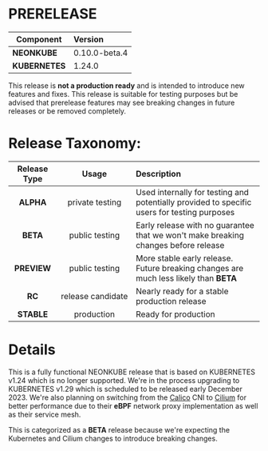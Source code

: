 # PRERELEASE

| Component       | Version                |
| --------------- | :--------------------- |
| **NEONKUBE**    | 0.10.0-beta.4    |
| **KUBERNETES**  | 1.24.0  |

This release is **not a production ready** and is intended to introduce new features and fixes.  This release is suitable for testing purposes but be advised that prerelease  features may see breaking changes in future releases or be removed completely.

# Release Taxonomy:

| Release Type | Usage                   | Description                                                                                        |
| :----------: | :---------------------: | :------------------------------------------------------------------------------------------------- |
| **ALPHA**    | private&nbsp;testing    | Used internally for testing and potentially provided to specific users for testing purposes        |
| **BETA**     | public&nbsp;testing     | Early release with no guarantee that we won't make breaking changes before release                 |
| **PREVIEW**  | public&nbsp;testing     | More stable early release.  Future breaking changes are much less likely than **BETA**             |
| **RC**       | release&nbsp;candidate  | Nearly ready for a stable production release                                                       |
| **STABLE**   | production              | Ready for production                                                                               |

# Details

This is a fully functional NEONKUBE release that is based on KUBERNETES v1.24 which is
no longer supported.  We're in the process upgrading to KUBERNETES v1.29 which is scheduled
to be released early December 2023.  We're also planning on switching from the [Calico](https://docs.tigera.io/calico/latest/about/)
CNI to [Cilium](https://cilium.io/get-started/) for better performance due to their **eBPF**
network proxy implementation as well as their service mesh.

This is categorized as a **BETA** release because we're expecting the Kubernetes and Cilium
changes to introduce breaking changes.
